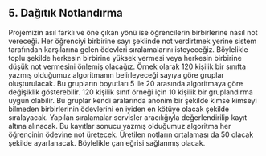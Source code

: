 ## 5. Dağıtık Notlandırma

Projemizin asıl farklı ve öne çıkan yönü ise öğrencilerin birbirlerine
nasıl not vereceği. Her öğrenciyi birbirine sayı şeklinde not verdirtmek
yerine sistem tarafından karşılarına gelen ödevleri sıralamalarını
isteyeceğiz. Böylelikle toplu şekilde herkesin birbirine yüksek vermesi
veya herkesin birbirine düşük not vermesini önlemiş olacağız. Örnek olarak
120 kişilik bir sınıfta yazmış olduğumuz algoritmanın belirleyeceği
sayıya göre gruplar oluşturulacak. Bu grupların boyutları 5 ile 20 arasında
algoritmaya göre değişiklik gösterebilir. 120 kişilik sınıf örneği için
10 kişilik bir gruplandırma uygun olabilir. Bu gruplar kendi aralarında
anonim bir şekilde kimse kimseyi bilmeden birbirlerinin ödevlerini
en iyiden en kötüye olacak şekilde sıralayacak. Yapılan sıralamalar
servisler aracılığıyla değerlendirilip kayıt altına alınacak. Bu kayıtlar
sonucu yazmış olduğumuz algoritma her öğrencinin ödevine not üretecek.
Üretilen notların ortalaması da 50 olacak şekilde ayarlanacak. Böylelikle
çan eğrisi sağlanmış olacak.
